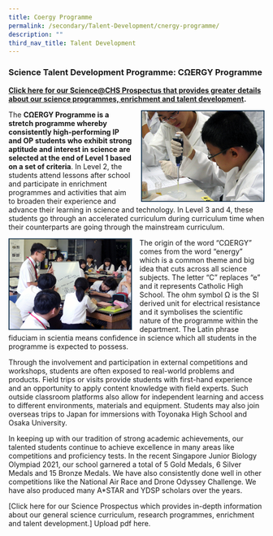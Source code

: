 ```yaml
---
title: Coergy Programme
permalink: /secondary/Talent-Development/cnergy-programme/
description: ""
third_nav_title: Talent Development
---
```


### Science Talent Development Programme: CΩERGY Programme


**[Click here for our Science@CHS Prospectus that provides greater details about our science programmes, enrichment and talent development](https://catholichigh.moe.edu.sg/wp-content/uploads/2021/02/2021_CHS_Science_Prospectus1.pdf).**

<img src="/images/cnergy4.png" style="width:243px;height:180px;margin-left:15px;" align = "right"> The **CΩERGY Programme is a stretch programme whereby consistently high-performing IP and OP students who exhibit strong aptitude and interest in science are selected at the end of Level 1 based on a set of criteria**. In Level 2, the students attend lessons after school and participate in enrichment programmes and activities that aim to broaden their experience and advance their learning in science and technology. In Level 3 and 4, these students go through an accelerated curriculum during curriculum time when their counterparts are going through the mainstream curriculum.

<img src="/images/cnergy2.png" style="width:243px;height:180px;margin-right:15px;" align = "left"> The origin of the word “CΩERGY” comes from the word “energy” which is a common theme and big idea that cuts across all science subjects. The letter “C” replaces “e” and it represents Catholic High School. The ohm symbol Ω is the SI derived unit for electrical resistance and it symbolises the scientific nature of the programme within the department. The Latin phrase fiduciam in scientia means confidence in science which all students in the programme is expected to possess.

Through the involvement and participation in external competitions and workshops, students are often exposed to real-world problems and products. Field trips or visits provide students with first-hand experience and an opportunity to apply content knowledge with field experts. Such outside classroom platforms also allow for independent learning and access to different environments, materials and equipment. Students may also join overseas trips to Japan for immersions with Toyonaka High School and Osaka University.

In keeping up with our tradition of strong academic achievements, our talented students continue to achieve excellence in many areas like competitions and proficiency tests. In the recent Singapore Junior Biology Olympiad 2021, our school garnered a total of 5 Gold Medals, 6 Silver Medals and 15 Bronze Medals. We have also consistently done well in other competitions like the National Air Race and Drone Odyssey Challenge. We have also produced many A\*STAR and YDSP scholars over the years.

[Click here for our Science Prospectus which provides in-depth information about our general science curriculum, research programmes, enrichment and talent development.] Upload pdf here.